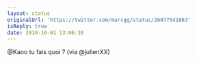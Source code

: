 ```yaml
---
layout: status
originalUrl: 'https://twitter.com/marcgg/status/26077541863'
isReply: true
date: 2010-10-01 13:06:30
---
```


@Kaoo tu fais quoi ? (via @julienXX)
